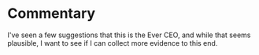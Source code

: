 
# Commentary
I've seen a few suggestions that this is the Ever CEO, and while that seems plausible, I want to see if I can collect more evidence to this end.